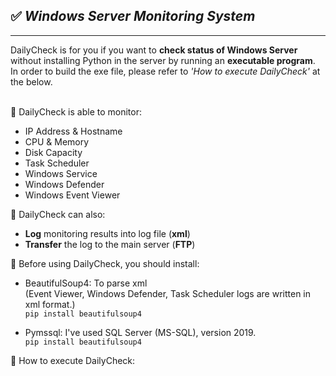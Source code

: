 ## ✅ **_Windows Server Monitoring System_**
***

DailyCheck is for you if you want to __check status of Windows Server__ without installing Python in the server by running an __executable program__.<br/>In order to build the exe file, please refer to _'How to execute DailyCheck'_ at the below.<br/><br/>

📝 DailyCheck is able to monitor:<br/>
* IP Address & Hostname
* CPU & Memory
* Disk Capacity
* Task Scheduler
* Windows Service
* Windows Defender
* Windows Event Viewer

📝 DailyCheck can also:<br/>
* __Log__ monitoring results into log file (__xml__)
* __Transfer__ the log to the main server (__FTP__)
    
🔧 Before using DailyCheck, you should install:<br/>
* BeautifulSoup4: To parse xml<br/>(Event Viewer, Windows Defender, Task Scheduler logs are written in xml format.)<br/>
`pip install beautifulsoup4`

* Pymssql: I've used SQL Server (MS-SQL), version 2019.<br/>
`pip install beautifulsoup4`

🔧 How to execute DailyCheck:<br/>
